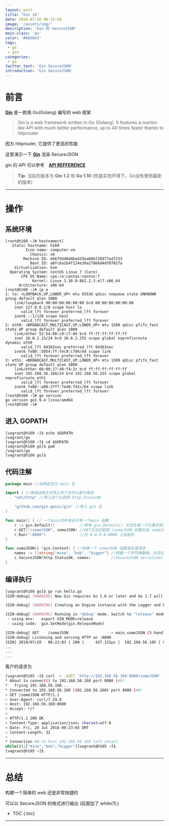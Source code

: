 ```yaml
---
layout: post
title: "Gin 16"
date: 2018-07-20 00:15:50
image: '/assets/img/'
description: 'Gin 的 SecureJSON'
main-class: 'go'
color: '#68d6e3'
tags:
 - go
 - gin
categories: 
 - go
twitter_text: 'Gin SecureJSON'
introduction: 'Gin SecureJSON'
---
```




# 前言

**[Gin][gin]** 是一款用 Go(Golang) 编写的 web 框架

>Gin is a web framework written in Go (Golang). It features a martini-like API with much better performance, up to 40 times faster thanks to httprouter

因为 httprouter, 它提供了更高的性能

这里演示一下 **[Gin][gin]** 渲染 SecureJSON

gin 的 API 可以参考　**[API REFFERENCE][gin_api_doc]**

> **Tip:** 当前的版本为 **Gin 1.2** 和 **Go 1.10** (但是实验环境下，Go没有使用最新的版本)

---

# 操作

## 系统环境

~~~
[root@h160 ~]# hostnamectl 
   Static hostname: h160
         Icon name: computer-vm
           Chassis: vm
        Machine ID: d46f9440d4be429ea66b726977adf233
           Boot ID: a0fc6a1b4f124e39a27866d4df0701fa
    Virtualization: kvm
  Operating System: CentOS Linux 7 (Core)
       CPE OS Name: cpe:/o:centos:centos:7
            Kernel: Linux 3.10.0-862.2.3.el7.x86_64
      Architecture: x86-64
[root@h160 ~]# ip a 
1: lo: <LOOPBACK,UP,LOWER_UP> mtu 65536 qdisc noqueue state UNKNOWN group default qlen 1000
    link/loopback 00:00:00:00:00:00 brd 00:00:00:00:00:00
    inet 127.0.0.1/8 scope host lo
       valid_lft forever preferred_lft forever
    inet6 ::1/128 scope host 
       valid_lft forever preferred_lft forever
2: eth0: <BROADCAST,MULTICAST,UP,LOWER_UP> mtu 1500 qdisc pfifo_fast state UP group default qlen 1000
    link/ether 52:54:00:c9:c7:04 brd ff:ff:ff:ff:ff:ff
    inet 10.0.2.15/24 brd 10.0.2.255 scope global noprefixroute dynamic eth0
       valid_lft 84363sec preferred_lft 84363sec
    inet6 fe80::5054:ff:fec9:c704/64 scope link 
       valid_lft forever preferred_lft forever
3: eth1: <BROADCAST,MULTICAST,UP,LOWER_UP> mtu 1500 qdisc pfifo_fast state UP group default qlen 1000
    link/ether 08:00:27:48:f4:2c brd ff:ff:ff:ff:ff:ff
    inet 192.168.56.160/24 brd 192.168.56.255 scope global noprefixroute eth1
       valid_lft forever preferred_lft forever
    inet6 fe80::a00:27ff:fe48:f42c/64 scope link 
       valid_lft forever preferred_lft forever
[root@h160 ~]# go version
go version go1.9.4 linux/amd64
[root@h160 ~]#
~~~

## 进入 GOPATH

~~~
[vagrant@h160 ~]$ echo $GOPATH
/vagrant/go
[vagrant@h160 ~]$ cd $GOPATH
[vagrant@h160 go]$ pwd
/vagrant/go
[vagrant@h160 go]$ 
~~~

## 代码注解

~~~go
package main //指明此包为 main 包

import ( //使用这种方式导入多个包可以更为简洁
	"net/http" //导入这个以调用 http.StatusOK

	"github.com/gin-gonic/gin" //导入 gin 包
)

func main() { // 一个main包中有且只有一个main 函数
	r := gin.Default()           //使用 gin.Default() 方法生成一个引擎实例,这个实例默认情况下已经将 Logger Recovery 进行了装载
	r.GET("/someJSON", someJSON) //GET方法匹配到 /someJSON 后都交由 someJSON 来处理
	r.Run(":8080")               //在 0.0.0.0:8080 上启监听
}

func someJSON(c *gin.Context) { //构建一个 someJSON 函数来处理请求
	names := []string{"mina", "bob", "bigger"} //构建一个字符串数组，并且初始化三个元素
	c.SecureJSON(http.StatusOK, names)         //SecureJSON serializes the given struct as Secure JSON into the response body. Default prepends "while(1)," to response body if the given struct is array values. It also sets the Content-Type as "application/json"
}
~~~


## 编译执行

~~~bash
[vagrant@h160 go]$ go run hello.go 
[GIN-debug] [WARNING] Now Gin requires Go 1.6 or later and Go 1.7 will be required soon.

[GIN-debug] [WARNING] Creating an Engine instance with the Logger and Recovery middleware already attached.

[GIN-debug] [WARNING] Running in "debug" mode. Switch to "release" mode in production.
 - using env:	export GIN_MODE=release
 - using code:	gin.SetMode(gin.ReleaseMode)

[GIN-debug] GET    /someJSON                 --> main.someJSON (3 handlers)
[GIN-debug] Listening and serving HTTP on :8080
[GIN] 2018/07/20 - 00:23:03 | 200 |     437.131µs |  192.168.56.105 | GET      /someJSON
...
...
...
~~~

客户的请求为

~~~bash
[vagrant@h105 ~]$ curl -v -XGET 'http://192.168.56.160:8080/someJSON'
* About to connect() to 192.168.56.160 port 8080 (#0)
*   Trying 192.168.56.160...
* Connected to 192.168.56.160 (192.168.56.160) port 8080 (#0)
> GET /someJSON HTTP/1.1
> User-Agent: curl/7.29.0
> Host: 192.168.56.160:8080
> Accept: */*
> 
< HTTP/1.1 200 OK
< Content-Type: application/json; charset=utf-8
< Date: Fri, 20 Jul 2018 00:23:03 GMT
< Content-Length: 32
< 
* Connection #0 to host 192.168.56.160 left intact
while(1);["mina","bob","bigger"][vagrant@h105 ~]$ 
[vagrant@h105 ~]$ 
~~~

---

# 总结

构建一个简单的 web 还是非常快捷的

可以以 SecureJSON 的格式进行输出 (前面加了 while(1);)

* TOC
{:toc}

---

[gin]:https://github.com/gin-gonic/gin
[gin_api_doc]:https://godoc.org/github.com/gin-gonic/gin
[validator]:https://godoc.org/gopkg.in/go-playground/validator.v8




